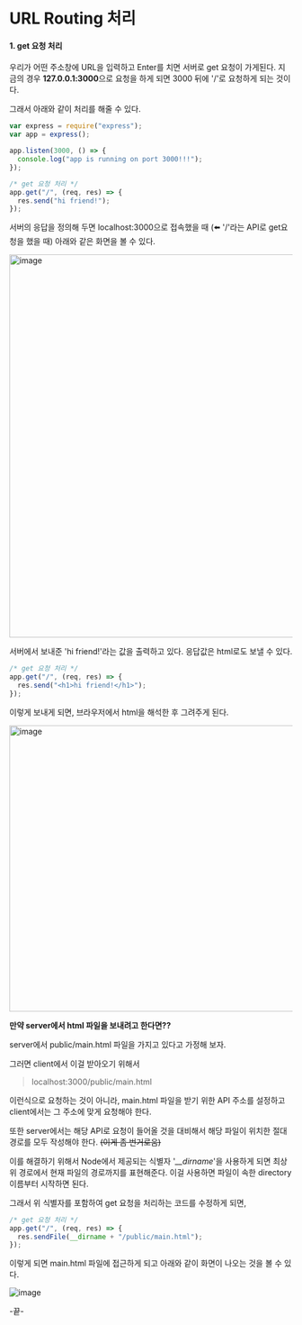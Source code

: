 # URL Routing 처리

#### 1. get 요청 처리

우리가 어떤 주소창에 URL을 입력하고 Enter를 치면 서버로 get 요청이 가게된다.
지금의 경우 **127.0.0.1:3000**으로 요청을 하게 되면 3000 뒤에 '/'로 요청하게 되는 것이다.

그래서 아래와 같이 처리를 해줄 수 있다.

```javascript
var express = require("express");
var app = express();

app.listen(3000, () => {
  console.log("app is running on port 3000!!!");
});

/* get 요청 처리 */
app.get("/", (req, res) => {
  res.send("hi friend!");
});
```

서버의 응답을 정의해 두면 localhost:3000으로 접속했을 때 (⬅️ '/'라는 API로 get요청을 했을 때)
아래와 같은 화면을 볼 수 있다.

<img width="680" alt="image" src="https://github.com/Noah8922/MyDictionary/assets/98517680/1c0a2c80-c5b3-46e5-9d8a-1cb186f77d01">

서버에서 보내준 'hi friend!'라는 값을 출력하고 있다.
응답값은 html로도 보낼 수 있다.

```javascript
/* get 요청 처리 */
app.get("/", (req, res) => {
  res.send("<h1>hi friend!</h1>");
});
```

이렇게 보내게 되면, 브라우저에서 html을 해석한 후 그려주게 된다.

<img width="508" alt="image" src="https://github.com/Noah8922/MyDictionary/assets/98517680/31eb7daa-e0aa-419f-aa1e-7e0fbecac9f2">

**만약 server에서 html 파일을 보내려고 한다면??**

server에서 public/main.html 파일을 가지고 있다고 가정해 보자.

그러면 client에서 이걸 받아오기 위해서

> localhost:3000/public/main.html

이런식으로 요청하는 것이 아니라, main.html 파일을 받기 위한 API 주소를 설정하고 client에서는 그 주소에 맞게 요청해야 한다.

또한 server에서는 해당 API로 요청이 들어올 것을 대비해서 해당 파일이 위치한 절대 경로를 모두 작성해야 한다. ~~(이게 좀 번거로움)~~

이를 해결하기 위해서 Node에서 제공되는 식별자 '_\_\_dirname_'을 사용하게 되면 최상위 경로에서 현재 파일의 경로까지를 표현해준다. 이걸 사용하면 파일이 속한 directory 이름부터 시작하면 된다.

그래서 위 식별자를 포함하여 get 요청을 처리하는 코드를 수정하게 되면,

```javascript
/* get 요청 처리 */
app.get("/", (req, res) => {
  res.sendFile(__dirname + "/public/main.html");
});
```

이렇게 되면 main.html 파일에 접근하게 되고 아래와 같이 화면이 나오는 것을 볼 수 있다.

![image](https://github.com/Noah8922/MyDictionary/assets/98517680/21c7f5b9-6cc7-49b6-955c-f0b2c2516968)

-끝-

